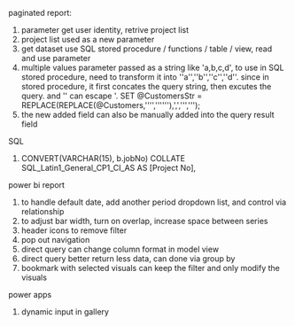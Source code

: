 paginated report:
1. parameter get user identity, retrive project list
2. project list used as a new parameter
3. get dataset use SQL stored procedure / functions / table / view, read and use parameter
4. multiple values parameter passed as a string like 'a,b,c,d', to use in SQL stored procedure, need to transform it into ''a'',''b'',''c'',''d''. 
since in stored procedure, it first concates the query string, then excutes the query. and '' can escape '.
SET @CustomersStr = REPLACE(REPLACE(@Customers,'''',''''''),',',''',''');
5. the new added field can also be manually added into the query result field

SQL
1. CONVERT(VARCHAR(15), b.jobNo) COLLATE SQL_Latin1_General_CP1_CI_AS AS [Project No],

power bi report
1. to handle default date, add another period dropdown list, and control via relationship
2. to adjust bar width, turn on overlap, increase space between series
3. header icons to remove filter 
4. pop out navigation
5. direct query can change column format in model view
6. direct query better return less data, can done via group by
7. bookmark with selected visuals can keep the filter and only modify the visuals

power apps
1. dynamic input in gallery